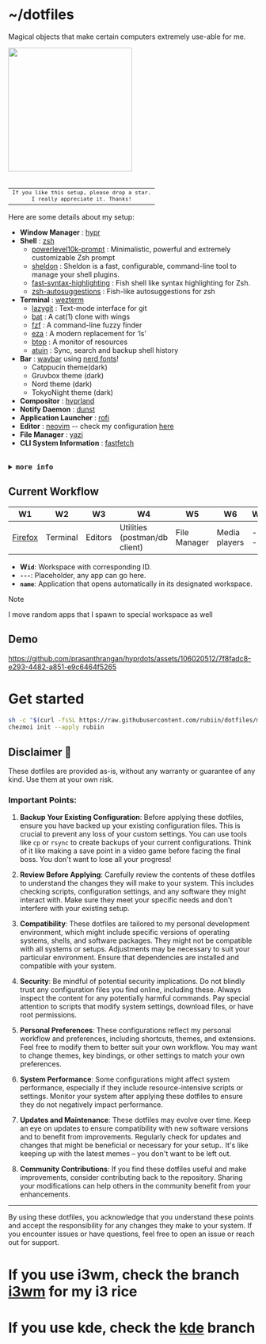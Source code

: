 # ~/dotfiles

Magical objects that make certain computers extremely use-able for me.

<img src="https://i.imgur.com/dWiAjUx.gif" height=250/>


<br>

<br>

<table align="right">
  <tr>
    <td align="center">
      <sup>
            <samp>
                  If you like this setup, please drop  a star.<br>
                  I really appreciate it.
                  Thanks!
            </samp>
      </sup>
    </td>
  </tr>



</table>

Here are some details about my setup:

- **Window Manager**               : [hypr](https://github.com/hyprwm/Hypr)
- **Shell**                        : [zsh](https://github.com/zsh-users/zsh)
  - [powerlevel10k-prompt](https://github.com/romkatv/powerlevel10k)                               : Minimalistic, powerful and extremely customizable Zsh prompt
  - [sheldon](https://sheldon.cli.rs)                                                              : Sheldon is a fast, configurable, command-line tool to manage your shell plugins.
  - [fast-syntax-highlighting](https://github.com/zdharma-continuum/fast-syntax-highlighting)       : Fish shell like syntax highlighting for Zsh.
  - [zsh-autosuggestions](https://github.com/zsh-users/zsh-autosuggestions)                        : Fish-like autosuggestions for zsh
- **Terminal**                     : [wezterm](https://github.com/wez/wezterm)
  - [lazygit](https://github.com/jonas/tig)         : Text-mode interface for git
  - [bat](https://github.com/sharkdp/bat)           : A cat(1) clone with wings
  - [fzf](https://github.com/junegunn/fzf)          : A command-line fuzzy finder
  - [eza](https://github.com/ogham/exa)             : A modern replacement for ‘ls’
  - [btop](https://github.com/aristocratos/btop)    : A monitor of resources
  - [atuin](https://atuin.sh)                       : Sync, search and backup shell history
- **Bar**                          : [waybar](https://github.com/Alexays/Waybar) using [nerd fonts](https://github.com/ryanoasis/nerd-fonts)!
  - Catppucin theme(dark)
  - Gruvbox theme (dark)
  - Nord theme (dark)
  - TokyoNight theme (dark)
- **Compositor**                   : [hyprland](https://github.com/hyprwm/Hyprland)
- **Notify Daemon**                : [dunst](https://wiki.archlinux.org/index.php/Dunst)
- **Application Launcher**         : [rofi](https://github.com/davatorium/rofi)
- **Editor**                       : [neovim](https://neovim.io/) -- check my configuration [here](https://github.com/rubiin/init.lua)
- **File Manager**                 : [yazi](https://github.com/sxyazi/yazi)
- **CLI System Information**       : [fastfetch](https://github.com/fastfetch-cli/fastfetch)

<br>


<details close>
    <summary><samp><b>more info</b></samp></summary>


<br>

* **Fonts?**
    * as for fonts, the setup uses 4 fonts in total
        - *MonoLisa* - main ui font
        - *Nerd Icons* - for icons
        - *𝘔𝘢𝘱𝘭𝘦𝘔𝘰𝘯𝘰 - alternate font
        - *𝘑𝘦𝘵𝘉𝘳𝘢𝘪𝘯𝘴𝘔𝘰𝘯𝘰 𝘕𝘦𝘳𝘥 𝘍𝘰𝘯𝘵* - waybar,rofi
<br>

</details>


## Current Workflow

| W1  | W2                                                  | W3  | W4                                                  | W5                                           | W6                                                  | W7                                                                            | W8 |
| --- | --------------------------------------------------- | --- | --------------------------------------------------- | -------------------------------------------- | --------------------------------------------------- | ----------------------------------------------------------------------------- | --- |
| [Firefox](https://wiki.archlinux.org/title/firefox)| Terminal | Editors | Utilities (postman/db client) | File Manager | Media players |--- |  [Steam](https://wiki.archlinux.org/title/steam)/[Lutris](https://lutris.net/)  |

- **W`id`**: Workspace with corresponding ID.
- **`---`**: Placeholder, any app can go here.
- **`name`**: Application that opens automatically in its designated workspace.

> [!NOTE]  
> I move random apps that I spawn to special workspace as well

## Demo
https://github.com/prasanthrangan/hyprdots/assets/106020512/7f8fadc8-e293-4482-a851-e9c6464f5265

# Get started
 ```bash
sh -c "$(curl -fsSL https://raw.githubusercontent.com/rubiin/dotfiles/master/dot_bin/executable_base-install.sh)"
chezmoi init --apply rubiin
```

## Disclaimer 📝

These dotfiles are provided as-is, without any warranty or guarantee of any kind. Use them at your own risk.

### Important Points:
1. **Backup Your Existing Configuration**: Before applying these dotfiles, ensure you have backed up your existing configuration files. This is crucial to prevent any loss of your custom settings. You can use tools like `cp` or `rsync` to create backups of your current configurations. Think of it like making a save point in a video game before facing the final boss. You don't want to lose all your progress!

2. **Review Before Applying**: Carefully review the contents of these dotfiles to understand the changes they will make to your system. This includes checking scripts, configuration settings, and any software they might interact with. Make sure they meet your specific needs and don't interfere with your existing setup.

3. **Compatibility**: These dotfiles are tailored to my personal development environment, which might include specific versions of operating systems, shells, and software packages. They might not be compatible with all systems or setups. Adjustments may be necessary to suit your particular environment. Ensure that dependencies are installed and compatible with your system.

4. **Security**: Be mindful of potential security implications. Do not blindly trust any configuration files you find online, including these. Always inspect the content for any potentially harmful commands. Pay special attention to scripts that modify system settings, download files, or have root permissions.

5. **Personal Preferences**: These configurations reflect my personal workflow and preferences, including shortcuts, themes, and extensions. Feel free to modify them to better suit your own workflow. You may want to change themes, key bindings, or other settings to match your own preferences.

6. **System Performance**: Some configurations might affect system performance, especially if they include resource-intensive scripts or settings. Monitor your system after applying these dotfiles to ensure they do not negatively impact performance.

7. **Updates and Maintenance**: These dotfiles may evolve over time. Keep an eye on updates to ensure compatibility with new software versions and to benefit from improvements. Regularly check for updates and changes that might be beneficial or necessary for your setup.. It's like keeping up with the latest memes – you don't want to be left out.

8. **Community Contributions**: If you find these dotfiles useful and make improvements, consider contributing back to the repository. Sharing your modifications can help others in the community benefit from your enhancements.

---

By using these dotfiles, you acknowledge that you understand these points and accept the responsibility for any changes they make to your system. If you encounter issues or have questions, feel free to open an issue or reach out for support.

# If you use i3wm, check the branch [i3wm](https://github.com/rubiin/dotfiles/tree/i3wm) for my i3 rice
# If you use kde, check the  [kde](https://github.com/rubiin/dotfiles/tree/kde) branch



